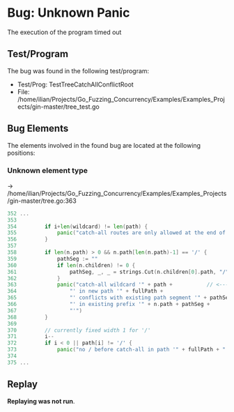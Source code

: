 # Bug: Unknown Panic

The execution of the program timed out

## Test/Program
The bug was found in the following test/program:

- Test/Prog: TestTreeCatchAllConflictRoot
- File: /home/ilian/Projects/Go_Fuzzing_Concurrency/Examples/Examples_Projects/gin-master/tree_test.go

## Bug Elements
The elements involved in the found bug are located at the following positions:

###  Unknown element type
-> /home/ilian/Projects/Go_Fuzzing_Concurrency/Examples/Examples_Projects/gin-master/tree.go:363
```go
352 ...
353 
354 		if i+len(wildcard) != len(path) {
355 			panic("catch-all routes are only allowed at the end of the path in path '" + fullPath + "'")
356 		}
357 
358 		if len(n.path) > 0 && n.path[len(n.path)-1] == '/' {
359 			pathSeg := ""
360 			if len(n.children) != 0 {
361 				pathSeg, _, _ = strings.Cut(n.children[0].path, "/")
362 			}
363 			panic("catch-all wildcard '" + path +           // <-------
364 				"' in new path '" + fullPath +
365 				"' conflicts with existing path segment '" + pathSeg +
366 				"' in existing prefix '" + n.path + pathSeg +
367 				"'")
368 		}
369 
370 		// currently fixed width 1 for '/'
371 		i--
372 		if i < 0 || path[i] != '/' {
373 			panic("no / before catch-all in path '" + fullPath + "'")
374 
375 ...
```


## Replay
**Replaying was not run**.


